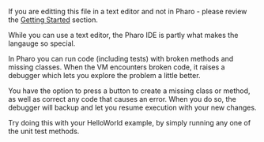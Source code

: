 If you are editting this file in a text editor and not in Pharo - please review the [Getting Started](https://exercism.io/tracks/pharo/installation) section. While you can use a text editor, the Pharo IDE is partly what makes the langauge so special.In Pharo you can run code (including tests) with broken methods andmissing classes.  When the VM encounters broken code, it raises a debugger which lets you explore the problem a little better.  You have the option to press a button to create a missing class or method, as well as correct any code that causes an error. When you doso, the debugger will backup and let you resume execution with yournew changes.Try doing this with your HelloWorld example, by simply running any one of the unit test methods.
